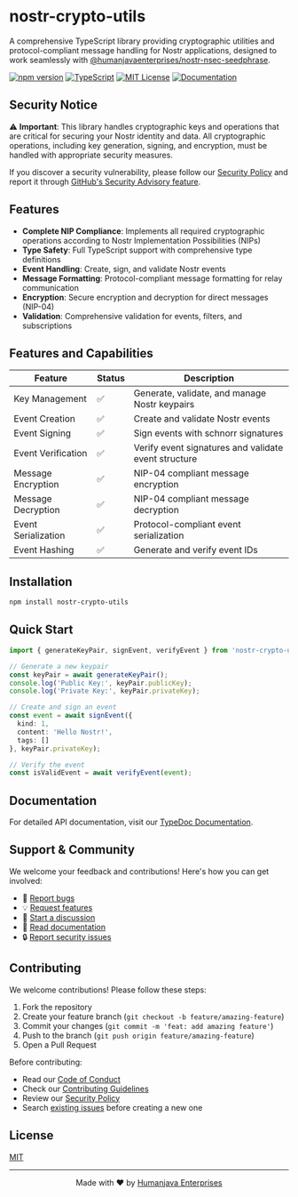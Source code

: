 # nostr-crypto-utils

A comprehensive TypeScript library providing cryptographic utilities and protocol-compliant message handling for Nostr applications, designed to work seamlessly with [@humanjavaenterprises/nostr-nsec-seedphrase](https://github.com/HumanjavaEnterprises/nostr-nsec-seedphrase).

[![npm version](https://badge.fury.io/js/%40humanjavaenterprises%2Fnostr-crypto-utils.svg)](https://www.npmjs.com/package/@humanjavaenterprises/nostr-crypto-utils)
[![TypeScript](https://img.shields.io/badge/%3C%2F%3E-TypeScript-%230074c1.svg)](http://www.typescriptlang.org/)
[![MIT License](https://img.shields.io/badge/license-MIT-blue.svg)](https://github.com/HumanjavaEnterprises/nostr-crypto-utils/blob/main/LICENSE)
[![Documentation](https://img.shields.io/badge/docs-TypeDoc-blue.svg)](https://humanjavaenterprises.github.io/nostr-crypto-utils/)

## Security Notice

⚠️ **Important**: This library handles cryptographic keys and operations that are critical for securing your Nostr identity and data. All cryptographic operations, including key generation, signing, and encryption, must be handled with appropriate security measures.

If you discover a security vulnerability, please follow our [Security Policy](SECURITY.md) and report it through [GitHub's Security Advisory feature](https://github.com/humanjavaenterprises/nostr-crypto-utils/security/advisories/new).

## Features

- **Complete NIP Compliance**: Implements all required cryptographic operations according to Nostr Implementation Possibilities (NIPs)
- **Type Safety**: Full TypeScript support with comprehensive type definitions
- **Event Handling**: Create, sign, and validate Nostr events
- **Message Formatting**: Protocol-compliant message formatting for relay communication
- **Encryption**: Secure encryption and decryption for direct messages (NIP-04)
- **Validation**: Comprehensive validation for events, filters, and subscriptions

## Features and Capabilities

| Feature                    | Status | Description                                           |
|---------------------------|--------|-------------------------------------------------------|
| Key Management            | ✅     | Generate, validate, and manage Nostr keypairs         |
| Event Creation            | ✅     | Create and validate Nostr events                      |
| Event Signing             | ✅     | Sign events with schnorr signatures                   |
| Event Verification        | ✅     | Verify event signatures and validate event structure  |
| Message Encryption        | ✅     | NIP-04 compliant message encryption                   |
| Message Decryption        | ✅     | NIP-04 compliant message decryption                  |
| Event Serialization       | ✅     | Protocol-compliant event serialization               |
| Event Hashing            | ✅     | Generate and verify event IDs                        |

## Installation

```bash
npm install nostr-crypto-utils
```

## Quick Start

```typescript
import { generateKeyPair, signEvent, verifyEvent } from 'nostr-crypto-utils';

// Generate a new keypair
const keyPair = await generateKeyPair();
console.log('Public Key:', keyPair.publicKey);
console.log('Private Key:', keyPair.privateKey);

// Create and sign an event
const event = await signEvent({
  kind: 1,
  content: 'Hello Nostr!',
  tags: []
}, keyPair.privateKey);

// Verify the event
const isValidEvent = await verifyEvent(event);
```

## Documentation

For detailed API documentation, visit our [TypeDoc Documentation](https://humanjavaenterprises.github.io/nostr-crypto-utils/).

## Support & Community

We welcome your feedback and contributions! Here's how you can get involved:

- 🐛 [Report bugs](https://github.com/humanjavaenterprises/nostr-crypto-utils/issues/new?labels=bug&template=bug_report.md)
- 💡 [Request features](https://github.com/humanjavaenterprises/nostr-crypto-utils/issues/new?labels=enhancement&template=feature_request.md)
- 💬 [Start a discussion](https://github.com/humanjavaenterprises/nostr-crypto-utils/discussions)
- 📖 [Read documentation](https://humanjavaenterprises.github.io/nostr-crypto-utils/)
- 🔒 [Report security issues](https://github.com/humanjavaenterprises/nostr-crypto-utils/security/advisories/new)

## Contributing

We welcome contributions! Please follow these steps:

1. Fork the repository
2. Create your feature branch (`git checkout -b feature/amazing-feature`)
3. Commit your changes (`git commit -m 'feat: add amazing feature'`)
4. Push to the branch (`git push origin feature/amazing-feature`)
5. Open a Pull Request

Before contributing:
- Read our [Code of Conduct](CODE_OF_CONDUCT.md)
- Check our [Contributing Guidelines](.github/CONTRIBUTING.md)
- Review our [Security Policy](SECURITY.md)
- Search [existing issues](https://github.com/humanjavaenterprises/nostr-crypto-utils/issues) before creating a new one

## License

[MIT](LICENSE)

---
<div align="center">
Made with ❤️ by <a href="https://github.com/humanjavaenterprises">Humanjava Enterprises</a>
</div>
